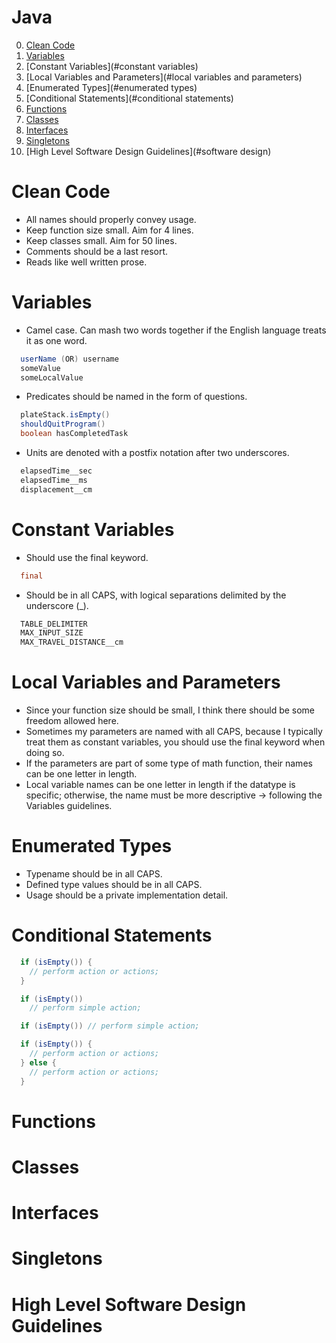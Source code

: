 # Java

0. [Clean Code](#cleancode)
1. [Variables](#variables)
2. [Constant Variables](#constant variables)
3. [Local Variables and Parameters](#local variables and parameters)
4. [Enumerated Types](#enumerated types)
5. [Conditional Statements](#conditional statements)
6. [Functions](#functions)
7. [Classes](#classes)
8. [Interfaces](#interfaces)
9. [Singletons](#singletons)
10. [High Level Software Design Guidelines](#software design)

# Clean Code
  - All names should properly convey usage.
  - Keep function size small. Aim for 4 lines.
  - Keep classes small. Aim for 50 lines.
  - Comments should be a last resort.
  - Reads like well written prose.

# Variables
  - Camel case.  Can mash two words together if the English language treats it as one word.
```Java
  userName (OR) username
  someValue
  someLocalValue
```
  - Predicates should be named in the form of questions. 
```Java
  plateStack.isEmpty()
  shouldQuitProgram()
  boolean hasCompletedTask
```
  - Units are denoted with a postfix notation after two underscores.
```Java
  elapsedTime__sec
  elapsedTime__ms
  displacement__cm
```

# Constant Variables
  - Should use the final keyword.
```Java 
  final 
```
  - Should be in all CAPS, with logical separations delimited by the underscore (_).
```Java
  TABLE_DELIMITER
  MAX_INPUT_SIZE
  MAX_TRAVEL_DISTANCE__cm
```

# Local Variables and Parameters
  - Since your function size should be small, I think there should be some freedom allowed here.
  - Sometimes my parameters are named with all CAPS, because I typically treat them as constant variables, you should use the final keyword when doing so.
  - If the parameters are part of some type of math function, their names can be one letter in length.
  - Local variable names can be one letter in length if the datatype is specific; otherwise, the name must be more  descriptive -> following the Variables guidelines.

# Enumerated Types
  - Typename should be in all CAPS.
  - Defined type values should be in all CAPS.
  - Usage should be a private implementation detail.

# Conditional Statements
```Java
  if (isEmpty()) {
    // perform action or actions;
  }
```
```Java
  if (isEmpty()) 
    // perform simple action;
```
```Java
  if (isEmpty()) // perform simple action;
```
```Java
  if (isEmpty()) {
    // perform action or actions;
  } else {
    // perform action or actions;
  }
```

# Functions

# Classes

# Interfaces

# Singletons

# High Level Software Design Guidelines
